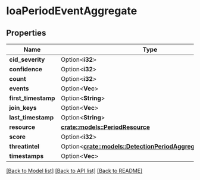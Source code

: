 # IoaPeriodEventAggregate

## Properties

Name | Type | Description | Notes
------------ | ------------- | ------------- | -------------
**cid_severity** | Option<**i32**> |  | [optional]
**confidence** | Option<**i32**> |  | [optional]
**count** | Option<**i32**> |  | [optional]
**events** | Option<**Vec<String>**> |  | [optional]
**first_timestamp** | Option<**String**> |  | [optional]
**join_keys** | Option<**Vec<String>**> |  | [optional]
**last_timestamp** | Option<**String**> |  | [optional]
**resource** | [**crate::models::PeriodResource**](.resource.md) |  |
**score** | Option<**i32**> |  | [optional]
**threatintel** | Option<[**crate::models::DetectionPeriodAggregateThreatIntel**](detection.AggregateThreatIntel.md)> |  | [optional]
**timestamps** | Option<**Vec<String>**> |  | [optional]

[[Back to Model list]](../README.md#documentation-for-models) [[Back to API list]](../README.md#documentation-for-api-endpoints) [[Back to README]](../README.md)
